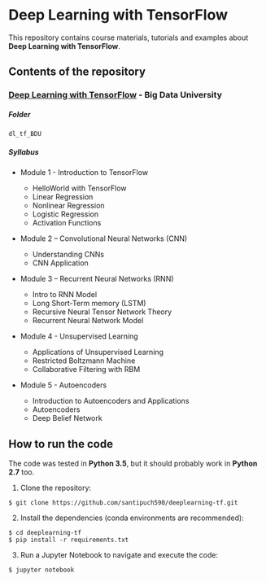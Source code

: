 # Deep Learning with TensorFlow 

This repository contains course materials, tutorials and examples about **Deep Learning with TensorFlow**.

## Contents of the repository

### [Deep Learning with TensorFlow](https://bigdatauniversity.com/courses/deep-learning-tensorflow) - Big Data University

##### Folder
`dl_tf_BDU`

##### Syllabus

* Module 1 - Introduction to TensorFlow
    * HelloWorld with TensorFlow
    * Linear Regression
    * Nonlinear Regression
    * Logistic Regression
    * Activation Functions 

* Module 2 – Convolutional Neural Networks (CNN)
    * Understanding CNNs
    * CNN Application

* Module 3 – Recurrent Neural Networks (RNN)
    * Intro to RNN Model
    * Long Short-Term memory (LSTM)
    * Recursive Neural Tensor Network Theory
    * Recurrent Neural Network Model

* Module 4 - Unsupervised Learning
    * Applications of Unsupervised Learning
    * Restricted Boltzmann Machine
    * Collaborative Filtering with RBM

* Module 5 - Autoencoders
    * Introduction to Autoencoders and Applications
    * Autoencoders
    * Deep Belief Network


## How to run the code

The code was tested in **Python 3.5**, but it should probably work in **Python 2.7** too.

1. Clone the repository:
```
$ git clone https://github.com/santipuch590/deeplearning-tf.git
```

2. Install the dependencies (conda environments are recommended):
```
$ cd deeplearning-tf
$ pip install -r requirements.txt
```

3. Run a Jupyter Notebook to navigate and execute the code:
```
$ jupyter notebook
```

